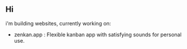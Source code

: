 ## Hi
i'm building websites, currently working on:

- zenkan.app : Flexible kanban app with satisfying sounds for personal use.
